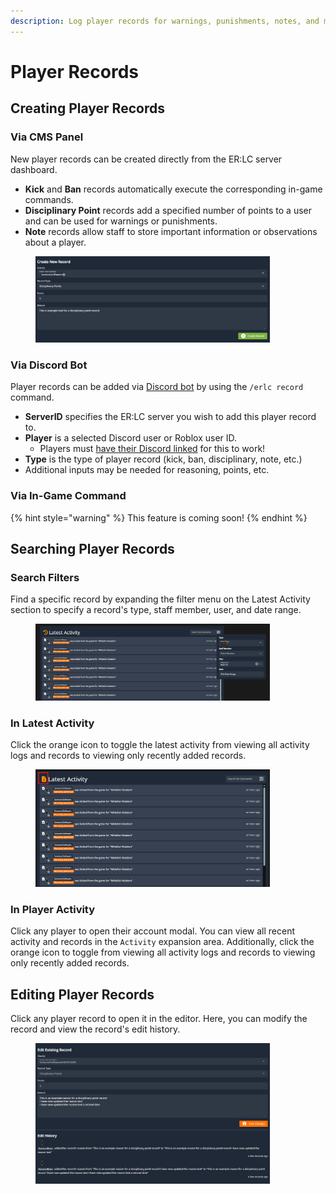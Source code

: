 ```yaml
---
description: Log player records for warnings, punishments, notes, and more!
---
```


# Player Records

## Creating Player Records

### Via CMS Panel

New player records can be created directly from the ER:LC server dashboard.

* **Kick** and **Ban** records automatically execute the corresponding in-game commands.
* **Disciplinary Point** records add a specified number of points to a user and can be used for warnings or punishments.
* **Note** records allow staff to store important information or observations about a player.

<figure><img src="../../../.gitbook/assets/image (23).png" alt="" width="375"><figcaption></figcaption></figure>

### Via Discord Bot

Player records can be added via [Discord bot](../../discord-bot-integration.md) by using the `/erlc record` command.

* **ServerID** specifies the ER:LC server you wish to add this player record to.
* **Player** is a selected Discord user or Roblox user ID.
  * Players must [have their Discord linked](../installation.md#id-3.-link-roblox-and-discord-to-cms) for this to work!
* **Type** is the type of player record (kick, ban, disciplinary, note, etc.)
* Additional inputs may be needed for reasoning, points, etc.

### Via In-Game Command

{% hint style="warning" %}
This feature is coming soon!
{% endhint %}

## Searching Player Records

### Search Filters

Find a specific record by expanding the filter menu on the Latest Activity section to specify a record's type, staff member, user, and date range.

<figure><img src="../../../.gitbook/assets/image (20).png" alt="" width="375"><figcaption></figcaption></figure>

### In Latest Activity

Click the orange icon to toggle the latest activity from viewing all activity logs and records to viewing only recently added records.

<figure><img src="../../../.gitbook/assets/image (21).png" alt="" width="375"><figcaption></figcaption></figure>

### In Player Activity

Click any player to open their account modal. You can view all recent activity and records in the `Activity` expansion area. Additionally, click the orange icon to toggle from viewing all activity logs and records to viewing only recently added records.

## Editing Player Records

Click any player record to open it in the editor. Here, you can modify the record and view the record's edit history.

<figure><img src="../../../.gitbook/assets/image (22).png" alt="" width="375"><figcaption></figcaption></figure>
